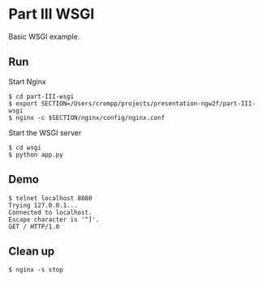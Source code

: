 # Part III WSGI

Basic WSGI example.

## Run

Start Nginx

```
$ cd part-III-wsgi
$ export SECTION=/Users/crempp/projects/presentation-ngw2f/part-III-wsgi
$ nginx -c $SECTION/nginx/config/nginx.conf
```

Start the WSGI server

```
$ cd wsgi
$ python app.py
```

## Demo

```
$ telnet localhost 8080
Trying 127.0.0.1...
Connected to localhost.
Escape character is '^]'.
GET / HTTP/1.0
```

## Clean up

```
$ nginx -s stop
```